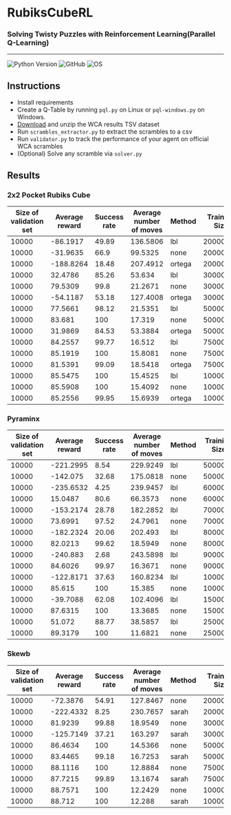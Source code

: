 # RubiksCubeRL
### Solving Twisty Puzzles with Reinforcement Learning(Parallel Q-Learning)
____

![Python Version](https://img.shields.io/badge/python->=3.8-blue)
![GitHub](https://img.shields.io/github/license/DoubleGremlin181/RubiksCubeRL)
![OS](https://img.shields.io/badge/platform-linux%20%7C%20windows-lightgrey)

## Instructions
* Install requirements
* Create a Q-Table by running `pql.py` on Linux or `pql-windows.py` on Windows.
* [Download](https://www.worldcubeassociation.org/results/misc/export.html) and unzip the WCA results TSV dataset
* Run `scrambles_extractor.py` to extract the scrambles to a csv
* Run `validator.py` to track the performance of your agent on official WCA scrambles
* (Optional) Solve any scramble via `solver.py`

## Results

### 2x2 Pocket Rubiks Cube

| Size of validation set | Average reward | Success rate | Average number of moves | Method | Training Size |
|------------------------|----------------|--------------|-------------------------|--------|---------------|
| 10000                  | -86.1917       | 49.89        | 136.5806                | lbl    | 2000000       |
| 10000                  | -31.9635       | 66.9         | 99.5325                 | none   | 2000000       |
| 10000                  | -188.8264      | 18.48        | 207.4912                | ortega | 2000000       |
| 10000                  | 32.4786        | 85.26        | 53.634                  | lbl    | 3000000       |
| 10000                  | 79.5309        | 99.8         | 21.2671                 | none   | 3000000       |
| 10000                  | -54.1187       | 53.18        | 127.4008                | ortega | 3000000       |
| 10000                  | 77.5661        | 98.12        | 21.5351                 | lbl    | 5000000       |
| 10000                  | 83.681         | 100          | 17.319                  | none   | 5000000       |
| 10000                  | 31.9869        | 84.53        | 53.3884                 | ortega | 5000000       |
| 10000                  | 84.2557        | 99.77        | 16.512                  | lbl    | 7500000       |
| 10000                  | 85.1919        | 100          | 15.8081                 | none   | 7500000       |
| 10000                  | 81.5391        | 99.09        | 18.5418                 | ortega | 7500000       |
| 10000                  | 85.5475        | 100          | 15.4525                 | lbl    | 10000000      |
| 10000                  | 85.5908        | 100          | 15.4092                 | none   | 10000000      |
| 10000                  | 85.2556        | 99.95        | 15.6939                 | ortega | 10000000      |

### Pyraminx
| Size of validation set | Average reward | Success rate | Average number of moves | Method | Training Size |
|------------------------|----------------|--------------|-------------------------|--------|---------------|
| 10000                  | -221.2995      | 8.54         | 229.9249                | lbl    | 500000        |
| 10000                  | -142.075       | 32.68        | 175.0818                | none   | 500000        |
| 10000                  | -235.6532      | 4.25         | 239.9457                | lbl    | 600000        |
| 10000                  | 15.0487        | 80.6         | 66.3573                 | none   | 600000        |
| 10000                  | -153.2174      | 28.78        | 182.2852                | lbl    | 700000        |
| 10000                  | 73.6991        | 97.52        | 24.7961                 | none   | 700000        |
| 10000                  | -182.2324      | 20.06        | 202.493                 | lbl    | 800000        |
| 10000                  | 82.0213        | 99.62        | 18.5949                 | none   | 800000        |
| 10000                  | -240.883       | 2.68         | 243.5898                | lbl    | 900000        |
| 10000                  | 84.6026        | 99.97        | 16.3671                 | none   | 900000        |
| 10000                  | -122.8171      | 37.63        | 160.8234                | lbl    | 1000000       |
| 10000                  | 85.615         | 100          | 15.385                  | none   | 1000000       |
| 10000                  | -39.7088       | 62.08        | 102.4096                | lbl    | 1500000       |
| 10000                  | 87.6315        | 100          | 13.3685                 | none   | 1500000       |
| 10000                  | 51.072         | 88.77        | 38.5857                 | lbl    | 2500000       |
| 10000                  | 89.3179        | 100          | 11.6821                 | none   | 2500000       |

### Skewb
| Size of validation set | Average reward | Success rate | Average number of moves | Method | Training Size |
|------------------------|----------------|--------------|-------------------------|--------|---------------|
| 10000                  | -72.3876       | 54.91        | 127.8467                | none   | 2000000       |
| 10000                  | -222.4332      | 8.25         | 230.7657                | sarah  | 2000000       |
| 10000                  | 81.9239        | 99.88        | 18.9549                 | none   | 3000000       |
| 10000                  | -125.7149      | 37.21        | 163.297                 | sarah  | 3000000       |
| 10000                  | 86.4634        | 100          | 14.5366                 | none   | 5000000       |
| 10000                  | 83.4465        | 99.18        | 16.7253                 | sarah  | 5000000       |
| 10000                  | 88.1116        | 100          | 12.8884                 | none   | 7500000       |
| 10000                  | 87.7215        | 99.89        | 13.1674                 | sarah  | 7500000       |
| 10000                  | 88.7571        | 100          | 12.2429                 | none   | 10000000      |
| 10000                  | 88.712         | 100          | 12.288                  | sarah  | 10000000      |

